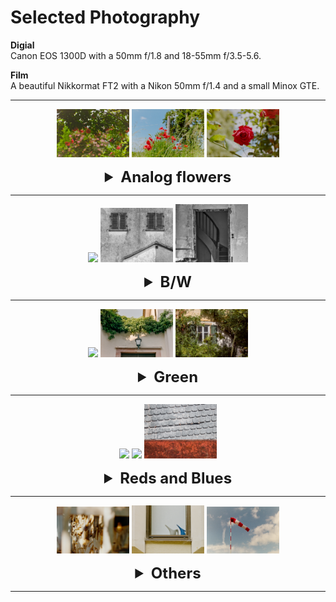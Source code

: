 # Selected Photography

**Digial**\
Canon EOS 1300D with a 50mm f/1.8 and 18-55mm f/3.5-5.6.

**Film**\
  A beautiful Nikkormat FT2 with a Nikon 50mm f/1.4 and a small Minox GTE.


---


<div style="text-align: center;">
    <p>
        <img src="./src/analog-flowers/_MG_6090.jpg" width="23%"/>
        <img src="./src/analog-flowers/_MG_6092.jpg" width="23%"/>
        <img src="./src/analog-flowers/_MG_6096.jpg" width="23%"/>
    </p>
<details>
  <summary style="font-size: 24px; font-weight: bold;"> Analog flowers
  </summary>

  <p align="center">
    <img src="./src/analog-flowers/_MG_6090.jpg" 
    style="border: 1px solid; border-radius: 8px; padding: 10px; width: 100%;">
  </p>

  <p align="center">
    <img src="./src/analog-flowers/_MG_6096.jpg" 
    style="border: 1px solid; border-radius: 8px; padding: 10px; width: 100%;">
  </p>


  <p align="center">
    <img src="./src/analog-flowers/_MG_6092.jpg" 
    style="border: 1px solid; border-radius: 8px; padding: 10px; width: 100%;">
  </p>


  <p align="center">
    <img src="./src/analog-flowers/_MG_6030.jpg" 
    style="border: 1px solid; border-radius: 8px; padding: 10px; width: 100%;">
  </p>

</details>
</div>


----------------------------------




<div style="text-align: center;">
    <p>
        <img src="./src/bw/_MG_6522.jpg" width="23%"/>
        <img src="./src/bw/_MG_6531.jpg" width="23%"/>
        <img src="./src/bw/_MG_6614.jpg" width="23%"/>        
    </p>

<details>
  <summary style="font-size: 24px; font-weight: bold;"> B/W
  </summary>


  <p align="center">
    <img src="./src/bw/_MG_5581.jpg" 
    style="border: 1px solid; border-radius: 8px; padding: 10px; width: 100%;">
  </p>

  <p align="center">
    <img src="./src/bw/_MG_6578.jpg" 
    style="border: 1px solid; border-radius: 8px; padding: 10px; width: 100%;">
  </p>


  <p align="center">
    <img src="./src/bw/_MG_6614.jpg" 
    style="border: 1px solid; border-radius: 8px; padding: 10px; width: 100%;">
  </p>


  <p align="center">
    <img src="./src/bw/_MG_6522.jpg" 
    style="border: 1px solid; border-radius: 8px; padding: 10px; width: 100%;">
  </p>


  <p align="center">
    <img src="./src/bw/_MG_6531.jpg" 
    style="border: 1px solid; border-radius: 8px; padding: 10px; width: 100%;">
  </p>


  <p align="center">
    <img src="./src/misc/_MG_6414.jpg"
    style="border: 1px solid; border-radius: 8px; padding: 10px; width: 100%;">
  </p>


  <p align="center">
    <img src="./src/misc/_MG_6344.jpg"
    style="border: 1px solid; border-radius: 8px; padding: 10px; width: 100%;">
  </p>

</details>
</div>


----------------------




<div style="text-align: center;">
    <p>
        <img src="./src/greens/_MG_6114.jpg" width="23%"/>
        <img src="./src/greens/_MG_6220.jpg" width="23%"/>
        <img src="./src/greens/_MG_6494.jpg" width="23%"/>
    </p>
<details>
  <summary style="font-size: 24px; font-weight: bold;"> Green
  </summary>


Digital...
  <p align="center">
    <img src="./src/greens/_MG_6494.jpg" 
    style="border: 1px solid; border-radius: 8px; padding: 10px; width: 100%;">
  </p>

... and analog
  <p align="center">
    <img src="./src/greens/_MG_6233.jpg" 
    style="border: 1px solid; border-radius: 8px; padding: 10px; width: 100%;">
  </p>

  
  <p align="center">
    <img src="./src/greens/_MG_6234.jpg" 
    style="border: 1px solid; border-radius: 8px; padding: 10px; width: 100%;">
  </p>


  <p align="center">
    <img src="./src/greens/_MG_6114.jpg" 
    style="border: 1px solid; border-radius: 8px; padding: 10px; width: 100%;">
  </p>

  <p align="center">
    <img src="./src/greens/_MG_6220.jpg" 
    style="border: 1px solid; border-radius: 8px; padding: 10px; width: 100%;">
  </p>


</details>
</div>

----------------------------------






<div style="text-align: center;">
    <p>
        <img src="./src/redsblues/_MG_5617.jpg" width="23%"/>
        <img src="./src/redsblues/_MG_5621.jpg" width="23%"/>
        <img src="./src/redsblues/_MG_6620.jpg" width="23%"/>
    </p>
<details>
  <summary style="font-size: 24px; font-weight: bold;"> 
  Reds and Blues
  </summary>


  <p align="center">
    <img src="./src/redsblues/_MG_5585.jpg" 
    style="border: 1px solid; border-radius: 8px; padding: 10px; width: 100%;">
  </p>

  <p align="center">
    <img src="./src/redsblues/_MG_5609.jpg" 
    style="border: 1px solid; border-radius: 8px; padding: 10px; width: 100%;">
  </p>


  <p align="center">
    <img src="./src/redsblues/_MG_5624.jpg" 
    style="border: 1px solid; border-radius: 8px; padding: 10px; width: 100%;">
  </p>

    
  <p align="center">
    <img src="./src/redsblues/_MG_5616.jpg" 
    style="border: 1px solid; border-radius: 8px; padding: 10px; width: 100%;">
  </p>




  <p align="center">
    <img src="./src/redsblues/_MG_5617.jpg" 
    style="border: 1px solid; border-radius: 8px; padding: 10px; width: 100%;">
  </p>



  <p align="center">
    <img src="./src/redsblues/_MG_5622.jpg" 
    style="border: 1px solid; border-radius: 8px; padding: 10px; width: 100%;">
  </p>

  
  <p align="center">
    <img src="./src/redsblues/_MG_6365.jpg" 
    style="border: 1px solid; border-radius: 8px; padding: 10px; width: 100%;">
  </p>

  
  <p align="center">
    <img src="./src/redsblues/_MG_6620.jpg" 
    style="border: 1px solid; border-radius: 8px; padding: 10px; width: 100%;">
  </p>

  
  <p align="center">
    <img src="./src/redsblues/_MG_6410.jpg" 
    style="border: 1px solid; border-radius: 8px; padding: 10px; width: 100%;">
  </p>


  <p align="center">
    <img src="./src/redsblues/_MG_6178.jpg" 
    style="border: 1px solid; border-radius: 8px; padding: 10px; width: 100%;">
  </p>


  <p align="center">
    <img src="./src/redsblues/_MG_6434.jpg" 
    style="border: 1px solid; border-radius: 8px; padding: 10px; width: 100%;">
  </p>


  <p align="center">
    <img src="./src/redsblues/_MG_6260.jpg" 
    style="border: 1px solid; border-radius: 8px; padding: 10px; width: 100%;">
  </p>


  <p align="center">
    <img src="./src/redsblues/_MG_6495.jpg" 
    style="border: 1px solid; border-radius: 8px; padding: 10px; width: 100%;">
  </p>


  <p align="center">
    <img src="./src/redsblues/_MG_5621.jpg" 
    style="border: 1px solid; border-radius: 8px; padding: 10px; width: 100%;">
  </p>


  <p align="center">
    <img src="./src/redsblues/_MG_6322.jpg" 
    style="border: 1px solid; border-radius: 8px; padding: 10px; width: 100%;">
  </p>




</details>
</div>

----------------------------------




<div style="text-align: center;">
    <p>
        <img src="./src/misc/_MG_6034.jpg" width="23%"/>
        <img src="./src/misc/_MG_6057.jpg" width="23%"/>
        <img src="./src/misc/_MG_6082.jpg" width="23%"/>
    </p>
<details>
  <summary style="font-size: 24px; font-weight: bold;"> 
  Others
  </summary>

  <p align="center">
    <img src="./src/redsblues/_MG_6590.jpg" 
    style="border: 1px solid; border-radius: 8px; padding: 10px; width: 100%;">
  </p>

  <p align="center">
    <img src="./src/misc/_MG_6034.jpg" 
    style="border: 1px solid; border-radius: 8px; padding: 10px; width: 100%;">
  </p>

  <p align="center">
    <img src="./src/misc/_MG_6057.jpg" 
    style="border: 1px solid; border-radius: 8px; padding: 10px; width: 100%;">
  </p>


  <p align="center">
    <img src="./src/misc/_MG_6060.jpg" 
    style="border: 1px solid; border-radius: 8px; padding: 10px; width: 100%;">
  </p>

  <p align="center">
    <img src="./src/misc/_MG_6082.jpg" 
    style="border: 1px solid; border-radius: 8px; padding: 10px; width: 100%;">
  </p>


</details>
</div>


----------------------------------

